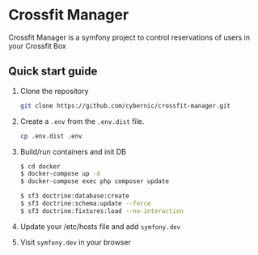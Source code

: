 Crossfit Manager
================

Crossfit Manager is a symfony project to control reservations of users in your Crossfit Box


## Quick start guide

1. Clone the repository

    ```bash
    git clone https://github.com/cybernic/crossfit-manager.git
    ```


2. Create a `.env` from the `.env.dist` file.

    ```bash
    cp .env.dist .env
    ```


3. Build/run containers and init DB

    ```bash
    $ cd docker
    $ docker-compose up -d
    $ docker-compose exec php composer update

    $ sf3 doctrine:database:create
    $ sf3 doctrine:schema:update --force
    $ sf3 doctrine:fixtures:load --no-interaction
    ```


4. Update your /etc/hosts file and add `symfony.dev`


5. Visit `symfony.dev` in your browser